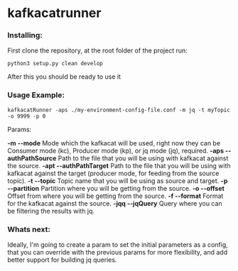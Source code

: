 # kafkacatrunner

### Installing:
First clone the repository, at the root folder of the project run: 

`python3 setup.py clean develop`

After this you should be ready to use it

### Usage Example: 
`kafkacatRunner -aps ./my-environment-config-file.conf -m jq -t myTopic -o 9999 -p 0`

Params:

**-m --mode** Mode which the kafkacat will be used, right now they can be Consumer mode (kc), Producer mode (kp), or jq mode (jq), required.
**-aps --authPathSource** Path to the file that you will be using with kafkacat against the source.
**-apt --authPathTarget** Path to the file that you will be using with kafkacat against the target (producer mode, for feeding from the source topic).
**-t --topic** Topic name that you will be using as source and target.
**-p --partition** Partition where you will be getting from the source.
**-o --offset** Offset from where you will be getting from the source.
**-f --format** Format for the kafkacat against the source.
**-jqq --jqQuery** Query where you can be filtering the results with jq.

### Whats next:
Ideally, I'm going to create a param to set the initial parameters as a config, that you can override with the previous params for more flexibility, and add better support for building jq queries.


